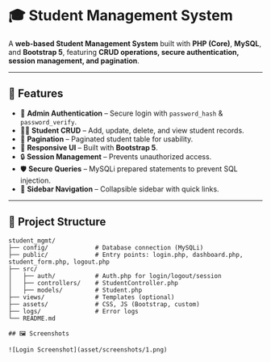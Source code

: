 # 🎓 Student Management System

A **web-based Student Management System** built with **PHP (Core)**, **MySQL**, and **Bootstrap 5**, featuring **CRUD operations, secure authentication, session management, and pagination**.  

---

## 🚀 Features

- 🔑 **Admin Authentication** – Secure login with `password_hash` & `password_verify`.  
- 👨‍🎓 **Student CRUD** – Add, update, delete, and view student records.  
- 📑 **Pagination** – Paginated student table for usability.  
- 📱 **Responsive UI** – Built with **Bootstrap 5**.  
- 🔒 **Session Management** – Prevents unauthorized access.  
- 🛡 **Secure Queries** – MySQLi prepared statements to prevent SQL injection.  
- 📂 **Sidebar Navigation** – Collapsible sidebar with quick links.  

---

## 📂 Project Structure

```text
student_mgmt/
├── config/             # Database connection (MySQLi)
├── public/             # Entry points: login.php, dashboard.php, student_form.php, logout.php
├── src/
│   ├── auth/           # Auth.php for login/logout/session
│   ├── controllers/    # StudentController.php
│   ├── models/         # Student.php
├── views/              # Templates (optional)
├── assets/             # CSS, JS (Bootstrap, custom)
├── logs/               # Error logs
└── README.md

## 🖼 Screenshots

![Login Screenshot](asset/screenshots/1.png)


